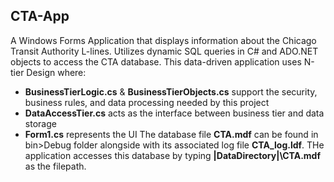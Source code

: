 ## CTA-App
A Windows Forms Application that displays information about the Chicago Transit Authority L-lines. Utilizes dynamic SQL queries in C# and ADO.NET objects to access the CTA database.
This data-driven application uses N-tier Design where:
*  **BusinessTierLogic.cs** &  **BusinessTierObjects.cs** support the security, business rules, and data processing needed by this project
*  **DataAccessTier.cs** acts as the interface between business tier and data storage
*  **Form1.cs** represents the UI
The database file **CTA.mdf** can be found in bin>Debug folder alongside with its associated log file **CTA_log.ldf**. THe application accesses this database by typing **|DataDirectory|\CTA.mdf** as the filepath.
